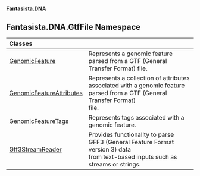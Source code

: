 #### [Fantasista.DNA](index.md 'index')

## Fantasista.DNA.GtfFile Namespace

| Classes | |
| :--- | :--- |
| [GenomicFeature](Fantasista.DNA.GtfFile.GenomicFeature.md 'Fantasista.DNA.GtfFile.GenomicFeature') | Represents a genomic feature parsed from a GTF (General Transfer Format) file. |
| [GenomicFeatureAttributes](Fantasista.DNA.GtfFile.GenomicFeatureAttributes.md 'Fantasista.DNA.GtfFile.GenomicFeatureAttributes') | Represents a collection of attributes associated with a genomic feature parsed from a GTF (General Transfer Format)<br/>file. |
| [GenomicFeatureTags](Fantasista.DNA.GtfFile.GenomicFeatureTags.md 'Fantasista.DNA.GtfFile.GenomicFeatureTags') | Represents tags associated with a genomic feature. |
| [Gff3StreamReader](Fantasista.DNA.GtfFile.Gff3StreamReader.md 'Fantasista.DNA.GtfFile.Gff3StreamReader') | Provides functionality to parse GFF3 (General Feature Format version 3) data<br/>from text-based inputs such as streams or strings. |
